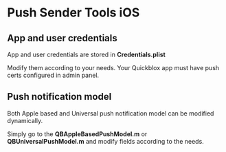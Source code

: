 # Push Sender Tools iOS

## App and user credentials
App and user credentials are stored in **Credentials.plist**

Modify them according to your needs. Your Quickblox app must have push certs configured in admin panel.

## Push notification model
Both Apple based and Universal push notification model can be modified dynamically.

Simply go to the **QBAppleBasedPushModel.m** or **QBUniversalPushModel.m** and modify fields according to the needs.
